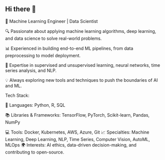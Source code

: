 ## Hi there 👋


🚀 Machine Learning Engineer | Data Scientist

🔍 Passionate about applying machine learning algorithms, deep learning, and data science to solve real-world problems.

📊 Experienced in building end-to-end ML pipelines, from data preprocessing to model deployment.

🧠 Expertise in supervised and unsupervised learning, neural networks, time series analysis, and NLP.

💡 Always exploring new tools and techniques to push the boundaries of AI and ML.

Tech Stack:

🔧 Languages: Python, R, SQL

📚 Libraries & Frameworks: TensorFlow, PyTorch, Scikit-learn, Pandas, NumPy

💻 Tools: Docker, Kubernetes, AWS, Azure, Git
📈 Specialties: Machine Learning, Deep Learning, NLP, Time Series, Computer Vision, AutoML, MLOps
🌍 Interests: AI ethics, data-driven decision-making, and contributing to open-source.
